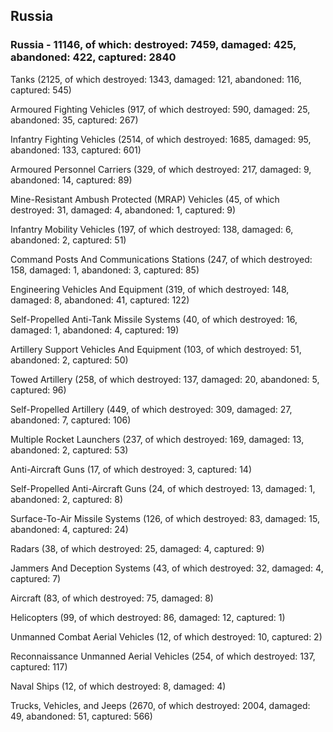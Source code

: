 
 
 ## Russia
 
 ### Russia - 11146, of which: destroyed: 7459, damaged: 425, abandoned: 422, captured: 2840

 

 

 Tanks (2125, of which destroyed: 1343, damaged: 121, abandoned: 116, captured: 545)

 Armoured Fighting Vehicles (917, of which destroyed: 590, damaged: 25, abandoned: 35, captured: 267)

 Infantry Fighting Vehicles (2514, of which destroyed: 1685, damaged: 95, abandoned: 133, captured: 601)

 Armoured Personnel Carriers (329, of which destroyed: 217, damaged: 9, abandoned: 14, captured: 89)

 Mine-Resistant Ambush Protected (MRAP) Vehicles (45, of which destroyed: 31, damaged: 4, abandoned: 1, captured: 9)

 Infantry Mobility Vehicles (197, of which destroyed: 138, damaged: 6, abandoned: 2, captured: 51)

 Command Posts And Communications Stations (247, of which destroyed: 158, damaged: 1, abandoned: 3, captured: 85)

 Engineering Vehicles And Equipment (319, of which destroyed: 148, damaged: 8, abandoned: 41, captured: 122)

 Self-Propelled Anti-Tank Missile Systems (40, of which destroyed: 16, damaged: 1, abandoned: 4, captured: 19)

 Artillery Support Vehicles And Equipment (103, of which destroyed: 51, abandoned: 2, captured: 50)

 Towed Artillery (258, of which destroyed: 137, damaged: 20, abandoned: 5, captured: 96)

 Self-Propelled Artillery (449, of which destroyed: 309, damaged: 27, abandoned: 7, captured: 106)

 Multiple Rocket Launchers (237, of which destroyed: 169, damaged: 13, abandoned: 2, captured: 53)

 Anti-Aircraft Guns (17, of which destroyed: 3, captured: 14)

 Self-Propelled Anti-Aircraft Guns (24, of which destroyed: 13, damaged: 1, abandoned: 2, captured: 8)

 Surface-To-Air Missile Systems (126, of which destroyed: 83, damaged: 15, abandoned: 4, captured: 24)

 Radars (38, of which destroyed: 25, damaged: 4, captured: 9)

 Jammers And Deception Systems (43, of which destroyed: 32, damaged: 4, captured: 7)

 Aircraft (83, of which destroyed: 75, damaged: 8)

 Helicopters (99, of which destroyed: 86, damaged: 12, captured: 1)

 Unmanned Combat Aerial Vehicles (12, of which destroyed: 10, captured: 2)

 Reconnaissance Unmanned Aerial Vehicles (254, of which destroyed: 137, captured: 117)

 Naval Ships (12, of which destroyed: 8, damaged: 4)

 Trucks, Vehicles, and Jeeps (2670, of which destroyed: 2004, damaged: 49, abandoned: 51, captured: 566)

